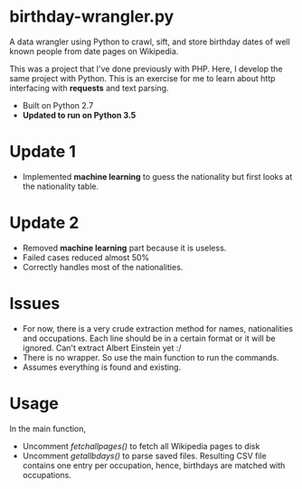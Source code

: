 # birthday-wrangler.py
A data wrangler using Python to crawl, sift, and store birthday dates of well known people from date pages on Wikipedia.

This was a project that I've done previously with PHP. Here, I develop the same project with Python. This is an exercise for me to learn about http interfacing with **requests** and text parsing.

* Built on Python 2.7
* **Updated to run on Python 3.5**

# Update 1
* Implemented **machine learning** to guess the nationality but first looks at the nationality table.

# Update 2
* Removed **machine learning** part because it is useless.
* Failed cases reduced almost 50%
* Correctly handles most of the nationalities.

# Issues
* For now, there is a very crude extraction method for names, nationalities
  and occupations. Each line should be in a certain format or it will be ignored.
  Can't extract Albert Einstein yet :/
* There is no wrapper. So use the main function to run the commands.
* Assumes everything is found and existing.

# Usage
In the main function,

- Uncomment _fetchallpages()_ to fetch all Wikipedia pages to disk
- Uncomment _getallbdays()_ to parse saved files. Resulting CSV file contains
  one entry per occupation, hence, birthdays are matched with occupations.
